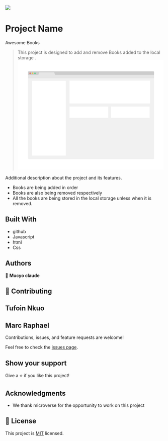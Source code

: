 
![](https://img.shields.io/badge/Microverse-blueviolet)

# Project Name
Awesome Books

> This  project is designed to add and remove Books added to the local storage .
![screenshot](./app_screenshot.png)

Additional description about the project and its features.
- Books are being added in order
- Books are also being removed respectively
- All the books are being stored in the local storage unless when it is removed.


## Built With
- github
- Javascript
- html
- Css

## Authors

👤 **Mucyo claude**

## 🤝 Contributing
## Tufoin Nkuo
## Marc Raphael

Contributions, issues, and feature requests are welcome!

Feel free to check the [issues page](../../issues/).

## Show your support

Give a ⭐️ if you like this project!

## Acknowledgments

- We thank microverse for the opportunity to work on this project

## 📝 License

This project is [MIT](./LICENSE.md) licensed.
